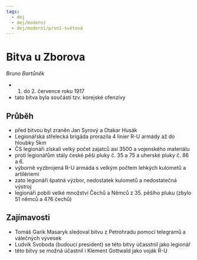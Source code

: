 ```yaml
---
tags:
  - dej
  - dej/moderní
  - dej/moderní/první-světová
---
```

# Bitva u Zborova
*Bruno Bartůněk*

- 1. do 2. července roku 1917
- tato bitva byla součástí tzv. korejské ofenzívy

## Průběh
- před bitvou byl zraněn Jan Syrový a Otakar Husák
- Legionářská střelecká brigáda prorazila 4 linier R-U armády až do hloubky 5km
- ČS legionáři získali velký počet zajatců asi 3500 a vojenského materiálu
- proti legionářům stály české pěší pluky č. 35 a 75 a uherské pluky č. 86 a 6.
- výborně vyzbrojená R-U armáda s velkým počtem lehkých kulometů a artilériemi
- zato legionáři špatná výzbor, nedostatek kulometů a nedostatečná výstroj
- legionáři pobili velké množství Čechů a Němců z 35. pěšího pluku (zbylo 51 němců a 476 čechů)

## Zajímavosti
- Tomáš Garik Masaryk sledoval bitvu z Petrohradu pomocí telegramů a válečných vývesek
- Ludvík Svoboda (budoucí president) se této bitvy účasstnil jako legionář
- této bitvy se možná účastnil i Klement Gottwald jako voják R-U
